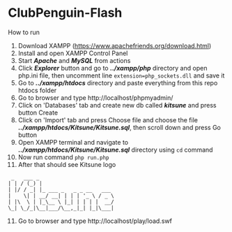 # ClubPenguin-Flash

How to run
1) Download XAMPP (https://www.apachefriends.org/download.html)
2) Install and open XAMPP Control Panel
3) Start _**Apache**_ and _**MySQL**_ from actions
4) Click _**Explorer**_ button and go to _**../xampp/php**_ directory and open php.ini file, then uncomment line ```extension=php_sockets.dll``` and save it
5) Go to _**../xampp/htdocs**_ directory and paste everything from this repo htdocs folder
6) Go to browser and type http://localhost/phpmyadmin/
7) Click on 'Databases' tab and create new db called _**kitsune**_ and press button Create
8) Click on 'Import' tab and press Choose file and choose the file _**../xampp/htdocs/Kitsune/Kitsune.sql**_, then scroll down and press Go button
9) Open XAMPP terminal and navigate to  _**../xampp/htdocs/Kitsune/Kitsune.sql**_ directory using ```cd``` command
10) Now run command ```php run.php``` 
11) After that should see Kitsune logo
```
 _   ___ _                        
| | / (_) |                       
| |/ / _| |_ ___ _   _ _ __   ___ 
|    \| | __/ __| | | | '_ \ / _ \
| |\  \ | |_\__ \ |_| | | | |  __/
\_| \_/_|\__|___/\__,_|_| |_|\___|
```
11) Go to browser and type http://localhost/play/load.swf
